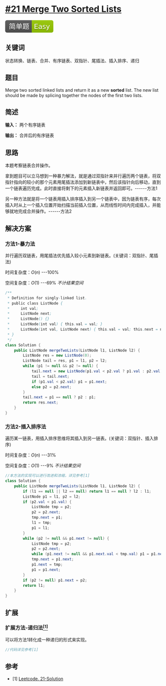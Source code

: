 # [#21 Merge Two Sorted Lists](https://leetcode.com/problems/merge-two-sorted-lists)

![Easy](/figures/Easy.svg)

## 关键词

状态转换、链表、合并、有序链表、双指针、尾插法、插入排序、递归

## 题目

Merge two sorted linked lists and return it as a new **sorted** list. The new list should be made by splicing together the nodes of the first two lists.

## 简述

**输入：** 两个有序链表

**输出：** 合并后的有序链表

## 思路

本题考察链表合并操作。

拿到题目可以立马想到一种暴力解法，就是通过双指针来并行遍历两个链表，将双指针指向的较小的那个元素用尾插法添加到新链表中，然后该指针向后移动，直到一个链表遍历完成。此时直接将剩下的元素插入新链表并返回即可。------方法1

另一种方法就是将一个链表用插入排序插入到另一个链表中，因为链表有序，每次插入时从上一个插入位置开始扫描当前插入位置，从而线性时间内完成插入，并能够就地完成合并操作。------方法2

## 解决方案

### 方法1-暴力法

并行遍历双链表，用尾插法优先插入较小元素到新链表。(关键词：双指针、尾插法)

时间复杂度：$O(n)$ ---100%

空间复杂度：$O(1)$ ---69% _不计结果空间_

``` java
/**
 * Definition for singly-linked list.
 * public class ListNode {
 *     int val;
 *     ListNode next;
 *     ListNode() {}
 *     ListNode(int val) { this.val = val; }
 *     ListNode(int val, ListNode next) { this.val = val; this.next = next; }
 * }
 */
class Solution {
    public ListNode mergeTwoLists(ListNode l1, ListNode l2) {
        ListNode res = new ListNode(0);
        ListNode tail = res, p1 = l1, p2 = l2;
        while (p1 != null && p2 != null) {
            tail.next = new ListNode(p1.val < p2.val ? p1.val : p2.val);
            tail = tail.next;
            if (p1.val < p2.val) p1 = p1.next;
            else p2 = p2.next;
        }
        tail.next = p1 == null ? p2 : p1;
        return res.next;
    }
}
```

### 方法2-插入排序法

遍历某一链表，用插入排序思维将其插入到另一链表。(关键词：双指针、插入排序)

时间复杂度：$O(n)$ ---31%

空间复杂度：$O(1)$ ---9% _不计结果空间_

``` java
//本方法的实现可以进行改进和浓缩，详见参考[1]
class Solution {
    public ListNode mergeTwoLists(ListNode l1, ListNode l2) {
        if (l1 == null || l2 == null) return l1 == null ? l2 : l1;
        ListNode p1 = l1, p2 = l2;
        if (p2.val < p1.val) {
            ListNode tmp = p2;
            p2 = p2.next;
            tmp.next = p1;
            l1 = tmp;
            p1 = l1;
        }
        while (p2 != null && p1.next != null) {
            ListNode tmp = p2;
            p2 = p2.next;
            while (p1.next != null && p1.next.val < tmp.val) p1 = p1.next;
            tmp.next = p1.next;
            p1.next = tmp;
            p1 = p1.next;
        }
        if (p2 != null) p1.next = p2;
        return l1;
    }
}
```

## 扩展

### 扩展方法-递归法[$^{[1]}$](#refer-anchor-1)

可以将方法1转化成一种递归的形式来实现。

``` java
//代码详见参考[1]
```

## 参考

<div id="refer-anchor-1"></div>

+ [1] [Leetcode. 21-Solution](https://leetcode.com/problems/merge-two-sorted-lists/solution/)

